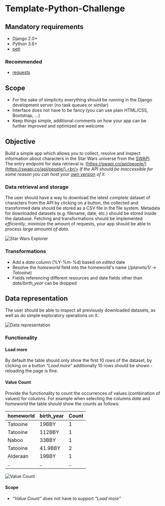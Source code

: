 # Template-Python-Challenge


## Mandatory requirements

- Django 2.0+
- Python 3.6+
- [petl](https://petl.readthedocs.io/en/stable/intro.html)

### Recommended
- [requests](https://requests.readthedocs.io/en/master/)



## Scope
- For the sake of simplicity everything should be running in the Django development server (no task queues or similar)
- Interface does not have to be fancy (you can use plain HTML/CSS, Bootstrap, ...)
- Keep things simple, additional comments on how your app can be further improved and
optimized are welcome

## Objective
Build a simple app which allows you to collect, resolve and inspect information about characters in the Star Wars universe from the [SWAPI](https://swapi.co/).<br/>
The entry endpoint for data retrieval is: [https://swapi.co/api/people/](https://swapi.co/api/people/).<br/>
*If the API should be inaccessible for some reason you can host your [own version](https://github.com/phalt/swapi) of it.*

### Data retrieval and storage
The user should have a way to download the latest *complete* dataset of characters from the API by clicking on a button, the collected and transformed data should be stored as a CSV file in the file system. Metadata for downloaded datasets (e.g. filename, date, etc.) should be stored inside the database. Fetching and transformations should be implemented *efficiently*, minimize the amount of requests, your app should be able to process *large amounts of data*.

![Star Wars Explorer](https://user-images.githubusercontent.com/640755/75017565-2ec0eb00-5485-11ea-913c-0b15ba62bf48.png)
  
### Transformations
- Add a *date* column (%Y-%m-%d) based on *edited* date
- Resolve the *homeworld* field into the homeworld's name (*/planets/1/ -> Tatooine*)
- Fields referencing different resources and date fields other than *date/birth_year* can be dropped

## Data representation
The user should be able to inspect all previously downloaded datasets, as well as do simple exploratory operations on it.

![Data representation](https://user-images.githubusercontent.com/640755/74833466-6ad33f00-5311-11ea-8e3c-03c814dd863f.png)
  
### Functionality 

#### Load more
By default the table should only show the first 10 rows of the dataset, by clicking on a button *“Load more”* additionally 10 rows should be shown - reloading the page is fine.

#### Value Count
Provide the functionality to count the occurrences of values (combination of values) for columns. For example when selecting the columns *date* and *homeworld* the table should show the counts as follows:

| homeworld | birth_year | Count |
| --------- | ---------- | ----- |
| Tatooine  | 19BBY      | 1     |
| Tatooine  | 112BBY     | 1     |
| Naboo     | 33BBY      | 1     |
| Tatooine  | 41.9BBY    | 2     |
| Alderaan  | 19BBY      | 1     |
| ..        | ..         | ..    |
      
![Value Count](https://user-images.githubusercontent.com/640755/74833446-5ee77d00-5311-11ea-95d8-ce1b2bb13404.png)
                                       
#### Scope
- *“Value Count”* does not have to support *“Load more”*

